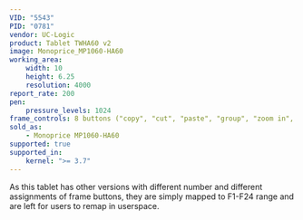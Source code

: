 ```yaml
---
VID: "5543"
PID: "0781"
vendor: UC-Logic
product: Tablet TWHA60 v2
image: Monoprice_MP1060-HA60
working_area:
    width: 10
    height: 6.25
    resolution: 4000
report_rate: 200
pen:
    pressure_levels: 1024
frame_controls: 8 buttons ("copy", "cut", "paste", "group", "zoom in", "zoom out", "save", "close window")
sold_as:
    - Monoprice MP1060-HA60
supported: true
supported_in:
    kernel: ">= 3.7"
---
```

As this tablet has other versions with different number and different
assignments of frame buttons, they are simply mapped to F1-F24 range and are
left for users to remap in userspace.
